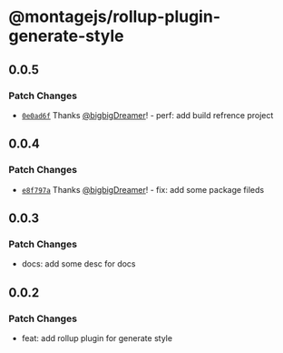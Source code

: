 # @montagejs/rollup-plugin-generate-style

## 0.0.5

### Patch Changes

- [`0e0ad6f`](https://github.com/bigbigDreamer/montage/commit/0e0ad6f) Thanks [@bigbigDreamer](https://github.com/bigbigDreamer)! - perf: add build refrence project

## 0.0.4

### Patch Changes

- [`e8f797a`](https://github.com/bigbigDreamer/montage/commit/e8f797a) Thanks [@bigbigDreamer](https://github.com/bigbigDreamer)! - fix: add some package fileds

## 0.0.3

### Patch Changes

- docs: add some desc for docs

## 0.0.2

### Patch Changes

- feat: add rollup plugin for generate style
